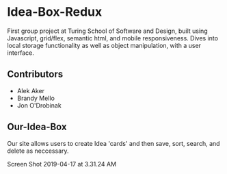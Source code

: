 # Idea-Box-Redux
First group project at Turing School of Software and Design, built using Javascript, grid/flex, semantic html, and mobile responsiveness.
Dives into local storage functionality as well as object manipulation, with a user interface.

## Contributors
 + Alek Aker
 + Brandy Mello
 + Jon O'Drobinak
 
 ## Our-Idea-Box
 Our site allows users to create Idea 'cards' and then save, sort, search, and delete as neccessary. 


Screen Shot 2019-04-17 at 3.31.24 AM
